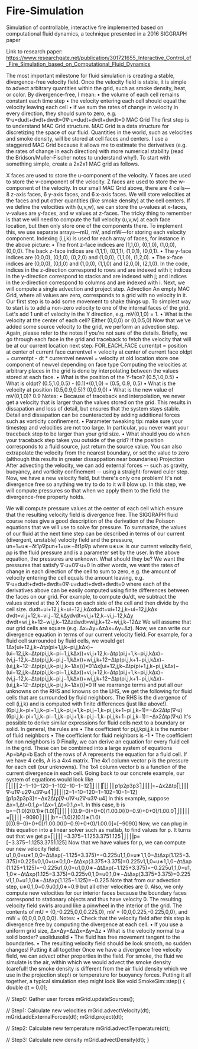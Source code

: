 # Fire-Simulation
Simulation of controllable, interactive fire implemented based on computational fluid dynamics, a technique presented in a 2016 SIGGRAPH paper

Link to research paper: https://www.researchgate.net/publication/301721655_Interactive_Control_of_Fire_Simulation_based_on_Computational_Fluid_Dynamics



The most important milestone for fluid simulation is creating a stable, divergence-free velocity field. Once the velocity field is stable, it is simple to advect arbitrary quantities within the grid, such as smoke density, heat, or color. By divergence-free, I mean:
•	the volume of each cell remains constant each time step
•	the velocity entering each cell should equal the velocity leaving each cell
•	if we sum the rates of change in velocity in every direction, they should sum to zero, e.g.
∇⋅u=dudt+dvdt+dwdt=0∇⋅u=dudt+dvdt+dwdt=0
MAC Grid
The first step is to understand MAC Grid structure. MAC Grid is a data structure for discretizing the space of our fluid. Quantities in the world, such as velocities and smoke density, will be stored at cell faces and centers. I use a staggered MAC Grid because it allows me to estimate the derivatives (e.g. the rates of change in each direction) with more numerical stability (read the Bridson/Muller-Fischer notes to understand why!).
To start with something simple, create a 2x2x1 MAC grid as follows.
 	 	 
X faces are used to store the u-component of the velocity.	Y faces are used to store the v-component of the velocity.	Z faces are used to store the w-component of the velocity.
In our small MAC Grid above, there are 4 cells—8 z-axis faces, 6 y-axis faces, and 6 x-axis faces. We will store velocities at the faces and put other quantities (like smoke density) at the cell centers. If we define the velocities with (u,v,w), we can store the u-values at x-faces, v-values are y-faces, and w values at z-faces. The tricky thing to remember is that we will need to compute the full velocity (u,v,w) at each face location, but then only store one of the components there. To implement this, we use separate arrays—mU, mV, and mW—for storing each velocity component. Indexing (i,j,k) is used for each array of faces, for instance in the above picture:
•	The front z-face indices are (1,1,0), (0,1,0), (1,0,0), (0,0,0). The back z-face indices are (1,1,1), (0,1,1), (1,0,1), (0,0,1).
•	The y-face indices are (0,0,0), (0,1,0), (0,2,0) and (1,0,0), (1,1,0), (1,2,0).
•	The x-face indices are (0,0,0), (0,1,0) and (1,0,0), (1,1,0) and (2,0,0), (2,1,0).
In the code, indices in the z-direction correspond to rows and are indexed with i; indices in the y-direction correspond to stacks and are indexed with j; and indices in the x-direction correspond to columns and are indexed with i. Next, we will compute a single advection and project step.
Advection
An empty MAC Grid, where all values are zero, corresponds to a grid with no velocity in it. Our first step is to add some movement to shake things up. To simplest way to start is to add a non-zero velocity to one of the internal faces of the grid. Let's add 1 unit of velocity in the Y direction, e.g. mV(0,1,0) = 1.
•	What is the velocity at the center of each cell? Either (0,0,0) or (0,0.5,0)
Now that we've added some source velocity to the grid, we perform an advection step. Again, please refer to the notes if you're not sure of the details. Briefly, we go through each face in the grid and traceback to fetch the velocity that will be at our current location next step.
    FOR_EACH_FACE
        currentpt = position at center of current face
        currentvel = velocity at center of current face 
        oldpt = currentpt - dt * currentvel
        newvel = velocity at old location
        store one component of newvel depending on face type
Computing the velocities at arbitrary places in the grid is done by interpolating between the values stored at each face.
•	What is the position of the Y-face? (0.5,1.0,0.5)
•	What is oldpt? (0.5,1.0,0.5) - (0.1)*(0,1,0) = (0.5, 0.9, 0.5)
•	What is the velocity at position (0.5,0.9,0.5)? (0,0.9,0)
•	What is the new value of mV(0,1,0)? 0.9
Notes:
•	Because of traceback and interpolation, we never get a velocity that is larger than the values stored on the grid. This results in dissapation and loss of detail, but ensures that the system stays stable. Detail and dissapation can be counteracted by adding additional forces such as vorticity confinement.
•	Parameter tweaking tip: make sure your timestep and velocities are not too large. In particular, you never want your traceback step to be larger than your grid size.
•	What should you do when your traceback step takes you outside of the grid? If the position corresponds to a fluid source, just return the source value. You can also extrapolate the velocity from the nearest boundary, or set the value to zero (although this results in greater dissappation near boundaries)
Projection
After advecting the velocity, we can add external forces -- such as gravity, buoyancy, and vorticity confinement -- using a straight-forward euler step. Now, we have a new velocity field, but there's only one problem! It's not divergence free so anything we try to do to it will blow up. In this step, we will compute pressures so that when we apply them to the field the divergence-free property holds.

We will compute pressure values at the center of each cell which ensure that the resulting velocity field is divergence free.
The SIGGRAPH fluid course notes give a good description of the derivation of the Poisson equations that we will use to solve for pressure. To summarize, the values of our fluid at the next time step can be described in terms of our current (divergent, unstable) velocity field and the pressure,
un+1=u∗−δt1ρ∇pun+1=u∗−δt1ρ∇p
where u∗u∗ is our current velocity field, ρρ is the fluid pressure and is a parameter set by the user. In the above equation, the pressures are unknown. What should they be? We want the pressures that satisfy
∇⋅u=0∇⋅u=0
In other words, we want the rates of change in each direction of the cell to sum to zero, e.g. the amount of velocity entering the cell equals the amount leaving, e.g.
∇⋅u=dudt+dvdt+dwdt=0∇⋅u=dudt+dvdt+dwdt=0
where each of the derivatives above can be easily computed using finite differences between the faces on our grid. For example, to compute du/dt, we subtract the values stored at the X faces on each side of the cell and then divide by the cell size.
dudt=ui+12,j,k−ui−12,j,kΔxdudt=ui+12,j,k−ui−12,j,kΔx
dvdt=vi,j+12,k−vi,j−12,kΔydvdt=vi,j+12,k−vi,j−12,kΔy
dwdt=wi,j,k+12−wi,j,k−12Δzdwdt=wi,j,k+12−wi,j,k−12Δz
We will assume that our grid cells are square (e.g. Δx=Δy=ΔzΔx=Δy=Δz). Now, we can write our divergence equation in terms of our current velocity field. For example, for a fluid cell surrounded by fluid cells, we would get
1Δx[ui+12,j,k−Δtρ(pi+1,j,k−pi,j,kΔx)−(ui−12,j,k−Δtρ(pi,j,k−pi−1,j,kΔx))+vi,j+12,k−Δtρ(pi,j+1,k−pi,j,kΔx)−(vi,j−12,k−Δtρ(pi,j,k−pi,j−1,kΔx))+wi,j,k+12−Δtρ(pi,j,k+1−pi,j,kΔx)−(ui,j,k−12−Δtρ(pi,j,k−pi,j,k−1Δx))]=01Δx[ui+12,j,k−Δtρ(pi+1,j,k−pi,j,kΔx)−(ui−12,j,k−Δtρ(pi,j,k−pi−1,j,kΔx))+vi,j+12,k−Δtρ(pi,j+1,k−pi,j,kΔx)−(vi,j−12,k−Δtρ(pi,j,k−pi,j−1,kΔx))+wi,j,k+12−Δtρ(pi,j,k+1−pi,j,kΔx)−(ui,j,k−12−Δtρ(pi,j,k−pi,j,k−1Δx))]=0
If we rearrange terms and put all our unknowns on the RHS and knowns on the LHS, we get the following for fluid cells that are surrounded by fluid neighbors. The RHS is the divergence of cell (i,j,k) and is computed with finite differences (just like above!).
(6pi,j,k−pi+1,j,k−pi−1,j,k−pi,j+1,k−pi,j−1,k−pi,j,k+1−pi,j,k−1)=−Δx2Δtρ(∇⋅u)(6pi,j,k−pi+1,j,k−pi−1,j,k−pi,j+1,k−pi,j−1,k−pi,j,k+1−pi,j,k−1)=−Δx2Δtρ(∇⋅u)
It's possible to derive similar expressions for fluid cells next to a boundary or solid. In general, the rules are
•	The coefficient for pi,j,kpi,j,k is the number of fluid neighbors
•	The coefficient for fluid neighbors is -1
•	The coefficient for non neighbors is 0
Finally, we can derive an equation for every fluid cell in the grid. These can be combined into a large system of equations
Ap=bAp=b
Each of the rows of A represents the equation for a fluid cell. If we have 4 cells, A is a 4x4 matrix. The 4x1 column vector p is the pressure for each cell (our unknowns). The 1x4 column vector b is a function of the current divergence in each cell. Going back to our concrete example, our system of equations would look like
⎡⎣⎢⎢⎢2−1−10−120−1−102−10−1−12⎤⎦⎥⎥⎥⎡⎣⎢⎢⎢p1p2p3p3⎤⎦⎥⎥⎥=−Δx2Δtρ⎡⎣⎢⎢⎢∇⋅u1∇⋅u2∇⋅u3∇⋅u4⎤⎦⎥⎥⎥[2−1−10−120−1−102−10−1−12][p1p2p3p3]=−Δx2Δtρ[∇⋅u1∇⋅u2∇⋅u3∇⋅u4]
In this example, suppose Δx=1,Δt=0.1,ρ=1Δx=1,Δt=0.1,ρ=1. In this case, b is
b=−(1.0)2(0.1)∗(1.0)⎡⎣⎢⎢⎢⎢((0.9−0)+0+0)/1.00.0((0−0.9)+0+0)/1.00.0⎤⎦⎥⎥⎥⎥=⎡⎣⎢⎢⎢−9090⎤⎦⎥⎥⎥b=−(1.0)2(0.1)∗(1.0)[((0.9−0)+0+0)/1.00.0((0−0.9)+0+0)/1.00.0]=[−9090]
Now, we can plug in this equation into a linear solver such as matlab, to find values for p. It turns out that we get
p=⎡⎣⎢⎢⎢−3.375−1.1253.3751.125⎤⎦⎥⎥⎥p=[−3.375−1.1253.3751.125]
Now that we have values for p, we can compute our new velocity field.
u1,0,0=u∗1,0,0−ΔtΔxρ(−1.125+3.375)=−0.225u1,1,0=u∗1,1,0−ΔtΔxρ(1.125−3.375)=0.225v0,1,0=u∗0,1,0−ΔtΔxρ(3.375+3.375)=0.225v1,1,0=u∗1,1,0−ΔtΔxρ(1.125+1.125)=−0.225u1,0,0=u1,0,0∗−ΔtΔxρ(−1.125+3.375)=−0.225u1,1,0=u1,1,0∗−ΔtΔxρ(1.125−3.375)=0.225v0,1,0=u0,1,0∗−ΔtΔxρ(3.375+3.375)=0.225v1,1,0=u1,1,0∗−ΔtΔxρ(1.125+1.125)=−0.225
Note that from our advection step, u∗0,1,0=0.9u0,1,0∗=0.9 but all other velocities are 0. Also, we only compute new velocities for our interior faces because the boundary faces correspond to stationary objects and thus have velocity 0. The resulting velocity field swirls around like a pinwheel in the interior of the grid. The contents of mU = {0,-0.225,0,0,0.225,0}, mV = {0,0,0.225,-0.225,0,0}, and mW = {0,0,0,0,0,0,0}. 
Notes:
•	Check that the velocity field after this step is divergence free by computing the divergence at each cell.
•	If you use a uniform grid size, Δx=Δy=ΔzΔx=Δy=Δz
•	What is the velocity normal to a solid border? usolidusolid
•	The fluid has free movement tangent to the boundaries.
•	The resulting velocity field should be look smooth, no sudden changes!
Putting it all together
Once we have a divergence free velocity field, we can advect other properties in the field. For smoke, the fluid we simulate is the air, within which we would advect the smoke density (carefull! the smoke density is different from the air fluid density which we use in the projection step!) or temperature for buoyancy forces. Putting it all together, a typical simulation step might look like
void SmokeSim::step()
{
   double dt = 0.01;

   // Step0: Gather user forces
   mGrid.updateSources();

   // Step1: Calculate new velocities
   mGrid.advectVelocity(dt);
   mGrid.addExternalForces(dt);
   mGrid.project(dt);

   // Step2: Calculate new temperature
   mGrid.advectTemperature(dt);

   // Step3: Calculate new density 
   mGrid.advectDensity(dt);
}
